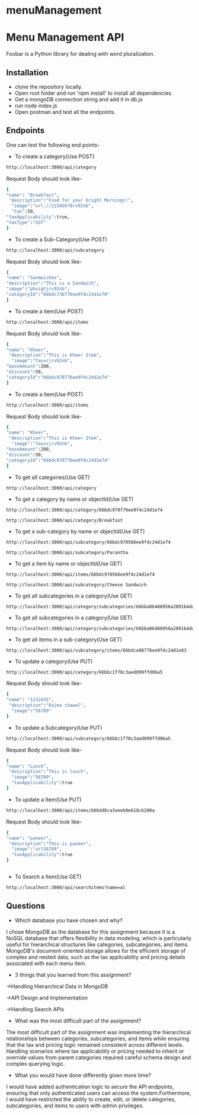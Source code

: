 # menuManagement

# Menu Management API

Foobar is a Python library for dealing with word pluralization.

## Installation

* clone the repository locally.
* Open root folder and run 'npm install' to install all dependencies.
* Get a mongoDB connection string and add it in db.js
* run node index.js
* Open postman and test all the endpoints.

## Endpoints
One can test the following end points-

* To create a category(Use POST)

```bash
http://localhost:3000/api/category
```
Request Body should look like-
```bash
{
"name": "Breakfast",
 "description":"Food for your bright Mornings!",
  "image":"url://12345678rv92nb",
  "tax":50,
"taxApplicability":true,
"taxType":"GST"
}
```
* To create a Sub-Category(Use POST)

```bash
http://localhost:3000/api/subcategory
```
Request Body should look like-
```bash
{
"name": "Sandwiches",
"description":"This is a Sandwich",
"image":"phoigtjrv92nb",
"categoryId":"66bdc730776ee9f4c24d1e70"
}
```

* To create a item(Use POST)

```bash
http://localhost:3000/api/items
```
Request Body should look like-
```bash
{
"name": "Kheer",
 "description":"This is Kheer Item",
  "image":"fasvcjrv92nb",
"baseAmount":200,
"discount":50,
"categoryId":"66bdc970776ee9f4c24d1e74"
}
```

* To create a item(Use POST)

```bash
http://localhost:3000/api/items
```
Request Body should look like-
```bash
{
"name": "Kheer",
 "description":"This is Kheer Item",
  "image":"fasvcjrv92nb",
"baseAmount":200,
"discount":50,
"categoryId":"66bdc970776ee9f4c24d1e74"
}
```
* To get all categories(Use GET)

```
http://localhost:3000/api/category
```
* To get a category by name or objectId(Use GET)

```
http://localhost:3000/api/category/66bdc970776ee9f4c24d1e74
```
```
http://localhost:3000/api/category/Breakfast
```
* To get a sub-category by name or objectId(Use GET)

```
http://localhost:3000/api/subcategory/66bdc970566ee9f4c24d1e74
```
```
http://localhost:3000/api/subcategory/Parantha
```
* To get a item by name or objectId(Use GET)

```
http://localhost:3000/api/items/66bdc970566ee9f4c24d1e74
```
```
http://localhost:3000/api/subcategory/Cheese Sandwich
```

* To get all subcategories in a category(Use GET)

```
http://localhost:3000/api/category/subcategories/66bba86486956a2891b4dd74
```
* To get all subcategories in a category(Use GET)

```
http://localhost:3000/api/category/subcategories/66bba86486956a2891b4dd74
```
* To get all items in a sub-category(Use GET)

```
http://localhost:3000/api/subcategory/items/66bdce88776ee9f4c24d1e83
```
* To update a category(Use PUT)

```bash
http://localhost:3000/api/category/66bbc1f78c3aed099ffd06a5
```
Request Body should look like-
```bash
{
"name": "1232435",
 "description":"Rajma chawal",
  "image":"56789"
}
```
* To update a Subcategory(Use PUT)

```bash
http://localhost:3000/api/subcategory/66bbc1f78c3aed099ffd06a5
```
Request Body should look like-
```bash
{
"name": "Lunch",
 "description":"THis is lunch",
  "image":"56789",
  "taxApplicability":true
}
```
* To update a Item(Use PUT)

```bash
http://localhost:3000/api/items/66bdd8ca3eeeb0e618cb200a
```
Request Body should look like-
```bash
{
"name": "paneer",
 "description":"THis is paneer",
  "image":"url56789",
  "taxApplicability":true
}
```


```

```
* To Search a Item(Use GET)

```bash
http://localhost:3000/api/searchitems?name=al
```
## Questions
* Which database you have chosen and why?

I chose MongoDB as the database for this assignment because it is a NoSQL database that offers flexibility in data modeling, which is particularly useful for hierarchical structures like categories, subcategories, and items. MongoDB's document-oriented storage allows for the efficient storage of complex and nested data, such as the tax applicability and pricing details associated with each menu item.

* 3 things that you learned from this assignment?

->Handling Hierarchical Data in MongoDB 

->API Design and Implementation

->Handling Search APIs

* What was the most difficult part of the assignment?

The most difficult part of the assignment was implementing the hierarchical relationships between categories, subcategories, and items while ensuring that the tax and pricing logic remained consistent across different levels. Handling scenarios where tax applicability or pricing needed to inherit or override values from parent categories required careful schema design and complex querying logic.

* What you would have done differently given more time?

 I would have added authentication logic to secure the API endpoints, ensuring that only authenticated users can access the system.Furthermore, I would have restricted the ability to create, edit, or delete categories, subcategories, and items to users with admin privileges.

